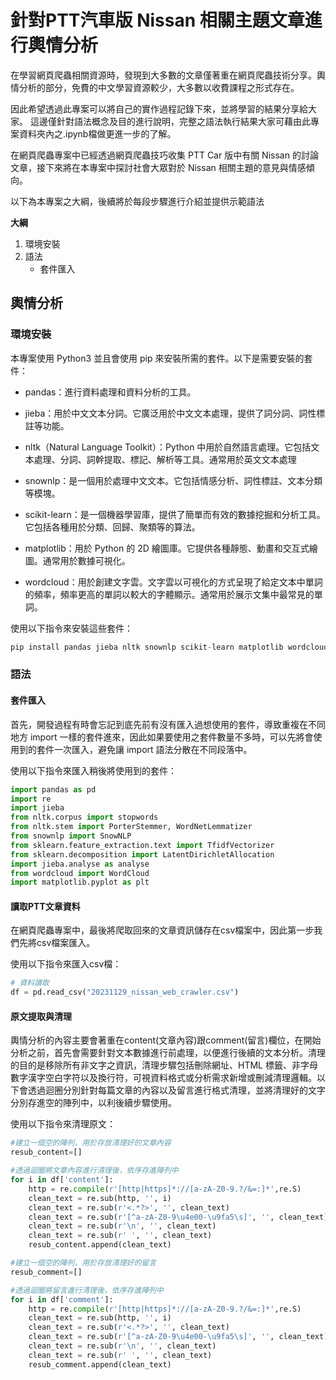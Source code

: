 # 針對PTT汽車版 Nissan 相關主題文章進行輿情分析
在學習網頁爬蟲相關資源時，發現到大多數的文章僅著重在網頁爬蟲技術分享。輿情分析的部分，免費的中文學習資源較少，大多數以收費課程之形式存在。

因此希望透過此專案可以將自己的實作過程記錄下來，並將學習的結果分享給大家。
這邊僅針對語法概念及目的進行說明，完整之語法執行結果大家可藉由此專案資料夾內之.ipynb檔做更進一步的了解。

在網頁爬蟲專案中已經透過網頁爬蟲技巧收集 PTT Car 版中有關 Nissan 的討論文章，接下來將在本專案中探討社會大眾對於 Nissan 相關主題的意見與情感傾向。

以下為本專案之大綱，後續將於每段步驟進行介紹並提供示範語法

**大綱**
1. 環境安裝
2. 語法
   * 套件匯入
  
## 輿情分析
### 環境安裝
本專案使用 Python3 並且會使用 pip 來安裝所需的套件。以下是需要安裝的套件：

* pandas：進行資料處理和資料分析的工具。

* jieba：用於中文文本分詞。它廣泛用於中文文本處理，提供了詞分詞、詞性標註等功能。
  
* nltk（Natural Language Toolkit）：Python 中用於自然語言處理。它包括文本處理、分詞、詞幹提取、標記、解析等工具。通常用於英文文本處理

* snownlp：是一個用於處理中文文本。它包括情感分析、詞性標註、文本分類等模塊。
  
* scikit-learn：是一個機器學習庫，提供了簡單而有效的數據挖掘和分析工具。它包括各種用於分類、回歸、聚類等的算法。

* matplotlib：用於 Python 的 2D 繪圖庫。它提供各種靜態、動畫和交互式繪圖。通常用於數據可視化。

* wordcloud：用於創建文字雲。文字雲以可視化的方式呈現了給定文本中單詞的頻率，頻率更高的單詞以較大的字體顯示。通常用於展示文集中最常見的單詞。

使用以下指令來安裝這些套件：

```python
pip install pandas jieba nltk snownlp scikit-learn matplotlib wordcloud
```

### 語法
#### 套件匯入
首先，開發過程有時會忘記到底先前有沒有匯入過想使用的套件，導致重複在不同地方 import 一樣的套件進來，因此如果要使用之套件數量不多時，可以先將會使用到的套件一次匯入，避免讓 import 語法分散在不同段落中。

使用以下指令來匯入稍後將使用到的套件：

```python
import pandas as pd
import re
import jieba
from nltk.corpus import stopwords
from nltk.stem import PorterStemmer, WordNetLemmatizer
from snownlp import SnowNLP
from sklearn.feature_extraction.text import TfidfVectorizer
from sklearn.decomposition import LatentDirichletAllocation
import jieba.analyse as analyse
from wordcloud import WordCloud
import matplotlib.pyplot as plt
```

#### 讀取PTT文章資料
在網頁爬蟲專案中，最後將爬取回來的文章資訊儲存在csv檔案中，因此第一步我們先將csv檔案匯入。

使用以下指令來匯入csv檔：
```python
# 資料讀取
df = pd.read_csv("20231129_nissan_web_crawler.csv")
```

#### 原文提取與清理
輿情分析的內容主要會著重在content(文章內容)跟comment(留言)欄位，在開始分析之前，首先會需要針對文本數據進行前處理，以便進行後續的文本分析。清理的目的是移除所有非文字之資訊，清理步驟包括刪除網址、HTML 標籤、非字母數字漢字空白字符以及換行符，可視資料格式或分析需求新增或刪減清理邏輯。以下會透過迴圈分別針對每篇文章的內容以及留言進行格式清理，並將清理好的文字分別存進空的陣列中，以利後續步驟使用。

使用以下指令來清理原文：
```python
#建立一個空的陣列，用於存放清理好的文章內容
resub_content=[]

#透過迴圈將文章內容進行清理後，依序存進陣列中
for i in df['content']:
    http = re.compile(r'[http|https]*://[a-zA-Z0-9.?/&=:]*',re.S)
    clean_text = re.sub(http, '', i)
    clean_text = re.sub(r'<.*?>', '', clean_text)
    clean_text = re.sub(r'[^a-zA-Z0-9\u4e00-\u9fa5\s]', '', clean_text)
    clean_text = re.sub(r'\n', '', clean_text)
    clean_text = re.sub(r' ', '', clean_text)
    resub_content.append(clean_text)

#建立一個空的陣列，用於存放清理好的留言
resub_comment=[]

#透過迴圈將留言進行清理後，依序存進陣列中
for i in df['comment']:
    http = re.compile(r'[http|https]*://[a-zA-Z0-9.?/&=:]*',re.S)
    clean_text = re.sub(http, '', i)
    clean_text = re.sub(r'<.*?>', '', clean_text)
    clean_text = re.sub(r'[^a-zA-Z0-9\u4e00-\u9fa5\s]', '', clean_text)
    clean_text = re.sub(r'\n', '', clean_text)
    clean_text = re.sub(r' ', '', clean_text)
    resub_comment.append(clean_text)
```
